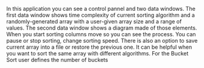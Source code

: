 In this application you can see a control pannel and two data windows.
The first data window shows time complexity of current sorting algorithm and a randomly-generated array with 
a user-given array size and a range of values. 
The second data window shows a diagram made of those elements. When you start sorting columns move so you
can see the process. You can pause or stop sorting, change sorting speed. 
There is also an option to save current array into a file or restore the previous one. It can be helpful
when you want to sort the same array with different algorithms.
For the Bucket Sort user defines the number of buckets
